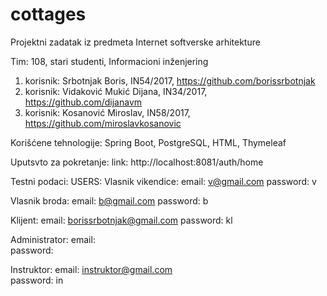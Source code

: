 # cottages

Projektni zadatak iz predmeta Internet softverske arhitekture

Tim: 108, stari studenti, Informacioni inženjering
1. korisnik: Srbotnjak Boris,        IN54/2017, https://github.com/borissrbotnjak
2. korisnik: Vidaković Mukić Dijana, IN34/2017, https://github.com/dijanavm
3. korisnik: Kosanović Miroslav,     IN58/2017, https://github.com/miroslavkosanovic

Korišćene tehnologije: Spring Boot, PostgreSQL, HTML, Thymeleaf

Uputsvto za pokretanje:
link: http://localhost:8081/auth/home

Testni podaci:
USERS:
Vlasnik vikendice: email:    v@gmail.com
                   password: v
                   
Vlasnik broda:     email:    b@gmail.com
                   password: b
                  
Klijent:           email:    borissrbotnjak@gmail.com
                   password: kl
                   
Administrator:     email:    
                   password: 
                   
Instruktor:        email:    instruktor@gmail.com   
                   password: in
                   
                  

